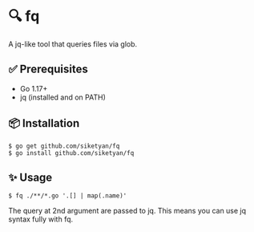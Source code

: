 # 🔍 fq
A jq-like tool that queries files via glob.

## ✅ Prerequisites
- Go 1.17+
- jq (installed and on PATH)

## 📦 Installation
```
$ go get github.com/siketyan/fq
$ go install github.com/siketyan/fq
```

## ✨ Usage
```
$ fq ./**/*.go '.[] | map(.name)'
```

The query at 2nd argument are passed to jq.
This means you can use jq syntax fully with fq.
